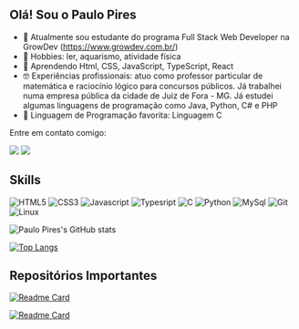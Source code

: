 ## Olá! Sou o Paulo Pires

- 🔭 Atualmente sou estudante do programa Full Stack Web Developer na GrowDev (https://www.growdev.com.br/)
- :tropical_fish: Hobbies: ler, aquarismo, atividade física
- 🌱 Aprendendo Html, CSS, JavaScript, TypeScript, React
- :nerd_face: Experiências profissionais: atuo como professor particular de matemática e raciocínio lógico para concursos públicos. Já trabalhei numa empresa pública da cidade de Juiz de Fora - MG. Já estudei algumas linguagens de programação como Java, Python, C# e PHP
- :1st_place_medal: Linguagem de Programação favorita: Linguagem C
<p align="left">
  Entre em contato comigo:
</p>



<p align="left">
  <a href="http://mailto:ppiresdev@gmail.com/" alt="Gmail">
  <img src="https://img.shields.io/badge/-Gmail-FF0000?style=flat-square&labelColor=FF0000&logo=gmail&logoColor=white&link=http://mailto:ppiresdev@gmail.com/" /></a>

  <a href="https://www.linkedin.com/in/ppiresdev/" alt="Linkedin">
  <img src="https://img.shields.io/badge/-Linkedin-0e76a8?style=flat-square&logo=Linkedin&logoColor=white&link=https://www.linkedin.com/in/ppiresdev" /></a>
  
</p>  

## Skills

![HTML5](https://img.shields.io/badge/HTML5-E34F26?style=for-the-badge&logo=html5&logoColor=white)
![CSS3](https://img.shields.io/badge/CSS3-1572B6?style=for-the-badge&logo=css3&logoColor=white)
![Javascript](https://img.shields.io/badge/JavaScript-323330?style=for-the-badge&logo=javascript&logoColor=F7DF1E)
![Typesript](https://img.shields.io/badge/TypeScript-007ACC?style=for-the-badge&logo=typescript&logoColor=white)
![C](https://img.shields.io/badge/C-00599C?style=for-the-badge&logo=c&logoColor=white)
![Python](https://img.shields.io/badge/Python-FFD43B?style=for-the-badge&logo=python&logoColor=blue)
![MySql](https://img.shields.io/badge/MySQL-005C84?style=for-the-badge&logo=mysql&logoColor=white)
![Git](https://img.shields.io/badge/GIT-E44C30?style=for-the-badge&logo=git&logoColor=white)
![Linux](https://img.shields.io/badge/Linux-FCC624?style=for-the-badge&logo=linux&logoColor=black)

![Paulo Pires's GitHub stats](https://github-readme-stats.vercel.app/api?username=ppiresdev&theme=dark&show_icons=true)

[![Top Langs](https://github-readme-stats.vercel.app/api/top-langs/?username=ppiresdev&langs_count=8&theme=dark)](https://github.com/anuraghazra/github-readme-stats)


## Repositórios Importantes

[![Readme Card](https://github-readme-stats.vercel.app/api/pin/?username=ppiresdev&repo=pequeno-mercado&theme=dark)](https://github.com/ppiresdev/pequeno-mercado)

[![Readme Card](https://github-readme-stats.vercel.app/api/pin/?username=ppiresdev&repo=curriculum-vitae&theme=dark)](https://github.com/ppiresdev/curriculum-vitae)
